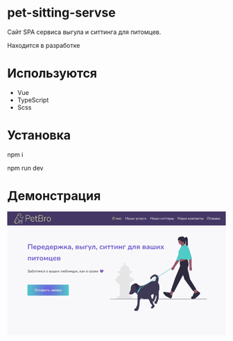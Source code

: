 # pet-sitting-servse

Сайт SPA сервиса выгула и ситтинга для питомцев. 

Находится в разработке

# Используются 

 - Vue
 - TypeScript
 - Scss

# Установка

npm i

npm run dev

# Демонстрация 

![screen gif](Запись-2023-11-25.gif)